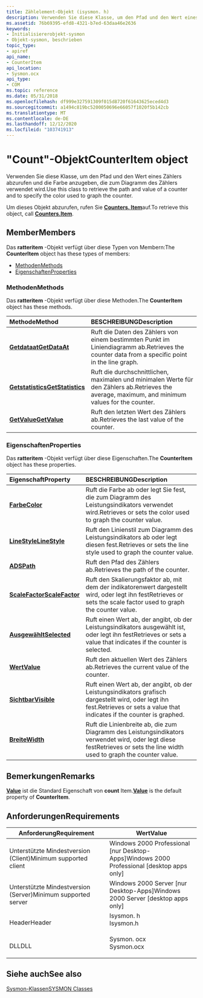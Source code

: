 ```yaml
---
title: Zählelement-Objekt (isysmon. h)
description: Verwenden Sie diese Klasse, um den Pfad und den Wert eines Zählers abzurufen und die Farbe anzugeben, die zum Diagramm des Zählers verwendet wird. Um dieses Objekt abzurufen, rufen Sie Counters. Item auf.
ms.assetid: 76b69395-efd8-4321-b7ed-63daa46e2636
keywords:
- Initialisiererobjekt-sysmon
- Objekt-sysmon, beschrieben
topic_type:
- apiref
api_name:
- CounterItem
api_location:
- Sysmon.ocx
api_type:
- COM
ms.topic: reference
ms.date: 05/31/2018
ms.openlocfilehash: df999e327591309f015d8720f61643625eced4d3
ms.sourcegitcommit: a1494c819bc5200050696e66057f1020f5b142cb
ms.translationtype: MT
ms.contentlocale: de-DE
ms.lasthandoff: 12/12/2020
ms.locfileid: "103741913"
---
```

# <a name="counteritem-object"></a><span data-ttu-id="909c1-106">"Count"-Objekt</span><span class="sxs-lookup"><span data-stu-id="909c1-106">CounterItem object</span></span>

<span data-ttu-id="909c1-107">Verwenden Sie diese Klasse, um den Pfad und den Wert eines Zählers abzurufen und die Farbe anzugeben, die zum Diagramm des Zählers verwendet wird.</span><span class="sxs-lookup"><span data-stu-id="909c1-107">Use this class to retrieve the path and value of a counter and to specify the color used to graph the counter.</span></span>

<span data-ttu-id="909c1-108">Um dieses Objekt abzurufen, rufen Sie [**Counters. Item**](counters-item.md)auf.</span><span class="sxs-lookup"><span data-stu-id="909c1-108">To retrieve this object, call [**Counters.Item**](counters-item.md).</span></span>

## <a name="members"></a><span data-ttu-id="909c1-109">Member</span><span class="sxs-lookup"><span data-stu-id="909c1-109">Members</span></span>

<span data-ttu-id="909c1-110">Das **ratteritem** -Objekt verfügt über diese Typen von Membern:</span><span class="sxs-lookup"><span data-stu-id="909c1-110">The **CounterItem** object has these types of members:</span></span>

-   [<span data-ttu-id="909c1-111">Methoden</span><span class="sxs-lookup"><span data-stu-id="909c1-111">Methods</span></span>](#methods)
-   [<span data-ttu-id="909c1-112">Eigenschaften</span><span class="sxs-lookup"><span data-stu-id="909c1-112">Properties</span></span>](#properties)

### <a name="methods"></a><span data-ttu-id="909c1-113">Methoden</span><span class="sxs-lookup"><span data-stu-id="909c1-113">Methods</span></span>

<span data-ttu-id="909c1-114">Das **ratteritem** -Objekt verfügt über diese Methoden.</span><span class="sxs-lookup"><span data-stu-id="909c1-114">The **CounterItem** object has these methods.</span></span>



| <span data-ttu-id="909c1-115">Methode</span><span class="sxs-lookup"><span data-stu-id="909c1-115">Method</span></span>                                             | <span data-ttu-id="909c1-116">BESCHREIBUNG</span><span class="sxs-lookup"><span data-stu-id="909c1-116">Description</span></span>                                                                    |
|:---------------------------------------------------|:-------------------------------------------------------------------------------|
| [<span data-ttu-id="909c1-117">**Getdataat**</span><span class="sxs-lookup"><span data-stu-id="909c1-117">**GetDataAt**</span></span>](counteritem-getdataat.md)         | <span data-ttu-id="909c1-118">Ruft die Daten des Zählers von einem bestimmten Punkt im Liniendiagramm ab.</span><span class="sxs-lookup"><span data-stu-id="909c1-118">Retrieves the counter data from a specific point in the line graph.</span></span><br/> |
| [<span data-ttu-id="909c1-119">**Getstatistics**</span><span class="sxs-lookup"><span data-stu-id="909c1-119">**GetStatistics**</span></span>](counteritem-getstatistics.md) | <span data-ttu-id="909c1-120">Ruft die durchschnittlichen, maximalen und minimalen Werte für den Zählers ab.</span><span class="sxs-lookup"><span data-stu-id="909c1-120">Retrieves the average, maximum, and minimum values for the counter.</span></span><br/> |
| [<span data-ttu-id="909c1-121">**GetValue**</span><span class="sxs-lookup"><span data-stu-id="909c1-121">**GetValue**</span></span>](counteritem-getvalue.md)           | <span data-ttu-id="909c1-122">Ruft den letzten Wert des Zählers ab.</span><span class="sxs-lookup"><span data-stu-id="909c1-122">Retrieves the last value of the counter.</span></span><br/>                            |



 

### <a name="properties"></a><span data-ttu-id="909c1-123">Eigenschaften</span><span class="sxs-lookup"><span data-stu-id="909c1-123">Properties</span></span>

<span data-ttu-id="909c1-124">Das **ratteritem** -Objekt verfügt über diese Eigenschaften.</span><span class="sxs-lookup"><span data-stu-id="909c1-124">The **CounterItem** object has these properties.</span></span>



| <span data-ttu-id="909c1-125">Eigenschaft</span><span class="sxs-lookup"><span data-stu-id="909c1-125">Property</span></span>                                                  | <span data-ttu-id="909c1-126">BESCHREIBUNG</span><span class="sxs-lookup"><span data-stu-id="909c1-126">Description</span></span>                                                                     |
|:----------------------------------------------------------|:--------------------------------------------------------------------------------|
| [<span data-ttu-id="909c1-127">**Farbe**</span><span class="sxs-lookup"><span data-stu-id="909c1-127">**Color**</span></span>](counteritem-color.md)<br/>             | <span data-ttu-id="909c1-128">Ruft die Farbe ab oder legt Sie fest, die zum Diagramm des Leistungsindikators verwendet wird.</span><span class="sxs-lookup"><span data-stu-id="909c1-128">Retrieves or sets the color used to graph the counter value.</span></span><br/>         |
| [<span data-ttu-id="909c1-129">**LineStyle**</span><span class="sxs-lookup"><span data-stu-id="909c1-129">**LineStyle**</span></span>](counteritem-linestyle.md)<br/>     | <span data-ttu-id="909c1-130">Ruft den Linienstil zum Diagramm des Leistungsindikators ab oder legt diesen fest.</span><span class="sxs-lookup"><span data-stu-id="909c1-130">Retrieves or sets the line style used to graph the counter value.</span></span><br/>    |
| [<span data-ttu-id="909c1-131">**ADS**</span><span class="sxs-lookup"><span data-stu-id="909c1-131">**Path**</span></span>](counteritem-path.md)<br/>               | <span data-ttu-id="909c1-132">Ruft den Pfad des Zählers ab.</span><span class="sxs-lookup"><span data-stu-id="909c1-132">Retrieves the path of the counter.</span></span><br/>                                   |
| [<span data-ttu-id="909c1-133">**ScaleFactor**</span><span class="sxs-lookup"><span data-stu-id="909c1-133">**ScaleFactor**</span></span>](counteritem-scalefactor.md)<br/> | <span data-ttu-id="909c1-134">Ruft den Skalierungsfaktor ab, mit dem der indikatorenwert dargestellt wird, oder legt ihn fest</span><span class="sxs-lookup"><span data-stu-id="909c1-134">Retrieves or sets the scale factor used to graph the counter value.</span></span><br/>  |
| [<span data-ttu-id="909c1-135">**Ausgewählt**</span><span class="sxs-lookup"><span data-stu-id="909c1-135">**Selected**</span></span>](counteritem-selected.md)<br/>       | <span data-ttu-id="909c1-136">Ruft einen Wert ab, der angibt, ob der Leistungsindikators ausgewählt ist, oder legt ihn fest</span><span class="sxs-lookup"><span data-stu-id="909c1-136">Retrieves or sets a value that indicates if the counter is selected.</span></span><br/> |
| [<span data-ttu-id="909c1-137">**Wert**</span><span class="sxs-lookup"><span data-stu-id="909c1-137">**Value**</span></span>](counteritem-value.md)<br/>             | <span data-ttu-id="909c1-138">Ruft den aktuellen Wert des Zählers ab.</span><span class="sxs-lookup"><span data-stu-id="909c1-138">Retrieves the current value of the counter.</span></span><br/>                          |
| [<span data-ttu-id="909c1-139">**Sichtbar**</span><span class="sxs-lookup"><span data-stu-id="909c1-139">**Visible**</span></span>](counteritem-visible.md)<br/>         | <span data-ttu-id="909c1-140">Ruft einen Wert ab, der angibt, ob der Leistungsindikators grafisch dargestellt wird, oder legt ihn fest.</span><span class="sxs-lookup"><span data-stu-id="909c1-140">Retrieves or sets a value that indicates if the counter is graphed.</span></span><br/>  |
| [<span data-ttu-id="909c1-141">**Breite**</span><span class="sxs-lookup"><span data-stu-id="909c1-141">**Width**</span></span>](counteritem-width.md)<br/>             | <span data-ttu-id="909c1-142">Ruft die Linienbreite ab, die zum Diagramm des Leistungsindikators verwendet wird, oder legt diese fest</span><span class="sxs-lookup"><span data-stu-id="909c1-142">Retrieves or sets the line width used to graph the counter value.</span></span><br/>    |



 

## <a name="remarks"></a><span data-ttu-id="909c1-143">Bemerkungen</span><span class="sxs-lookup"><span data-stu-id="909c1-143">Remarks</span></span>

<span data-ttu-id="909c1-144">[**Value**](counteritem-value.md) ist die Standard Eigenschaft von **count** Item.</span><span class="sxs-lookup"><span data-stu-id="909c1-144">[**Value**](counteritem-value.md) is the default property of **CounterItem**.</span></span>

## <a name="requirements"></a><span data-ttu-id="909c1-145">Anforderungen</span><span class="sxs-lookup"><span data-stu-id="909c1-145">Requirements</span></span>



| <span data-ttu-id="909c1-146">Anforderung</span><span class="sxs-lookup"><span data-stu-id="909c1-146">Requirement</span></span> | <span data-ttu-id="909c1-147">Wert</span><span class="sxs-lookup"><span data-stu-id="909c1-147">Value</span></span> |
|-------------------------------------|---------------------------------------------------------------------------------------|
| <span data-ttu-id="909c1-148">Unterstützte Mindestversion (Client)</span><span class="sxs-lookup"><span data-stu-id="909c1-148">Minimum supported client</span></span><br/> | <span data-ttu-id="909c1-149">Windows 2000 Professional \[nur Desktop-Apps\]</span><span class="sxs-lookup"><span data-stu-id="909c1-149">Windows 2000 Professional \[desktop apps only\]</span></span><br/>                            |
| <span data-ttu-id="909c1-150">Unterstützte Mindestversion (Server)</span><span class="sxs-lookup"><span data-stu-id="909c1-150">Minimum supported server</span></span><br/> | <span data-ttu-id="909c1-151">Windows 2000 Server \[nur Desktop-Apps\]</span><span class="sxs-lookup"><span data-stu-id="909c1-151">Windows 2000 Server \[desktop apps only\]</span></span><br/>                                  |
| <span data-ttu-id="909c1-152">Header</span><span class="sxs-lookup"><span data-stu-id="909c1-152">Header</span></span><br/>                   | <dl> <span data-ttu-id="909c1-153"><dt>Isysmon. h</dt></span><span class="sxs-lookup"><span data-stu-id="909c1-153"><dt>Isysmon.h</dt></span></span> </dl>  |
| <span data-ttu-id="909c1-154">DLL</span><span class="sxs-lookup"><span data-stu-id="909c1-154">DLL</span></span><br/>                      | <dl> <span data-ttu-id="909c1-155"><dt>Sysmon. ocx</dt></span><span class="sxs-lookup"><span data-stu-id="909c1-155"><dt>Sysmon.ocx</dt></span></span> </dl> |



## <a name="see-also"></a><span data-ttu-id="909c1-156">Siehe auch</span><span class="sxs-lookup"><span data-stu-id="909c1-156">See also</span></span>

<dl> <dt>

[<span data-ttu-id="909c1-157">Sysmon-Klassen</span><span class="sxs-lookup"><span data-stu-id="909c1-157">SYSMON Classes</span></span>](sysmon-classes.md)
</dt> </dl>

 

 





